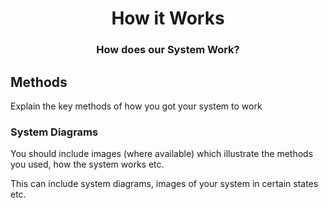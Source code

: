 <h1 align="center">How it Works</h1>
<h3 align="center">How does our System Work?</h3>

## Methods

Explain the key methods of how you got your system to work

### System Diagrams

You should include images (where available) which illustrate the methods you used, how the system works etc. 

This can include system diagrams, images of your system in certain states etc.
